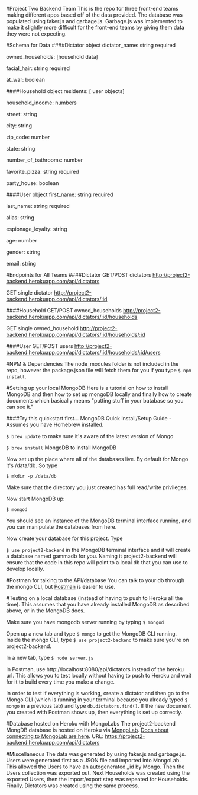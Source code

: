 #Project Two Backend Team
This is the repo for three front-end teams making different apps based off of the data provided. The database was populated using faker.js and garbage.js. Garbage.js was implemented to make it slightly more difficult for the front-end teams by giving them data they were not expecting. 

#Schema for Data
####Dictator object
dictator_name: string required

owned_households: [household data]

facial_hair: string required

at_war: boolean

####Household object
residents: [ user objects]

household_income: numbers

street: string

city: string

zip_code: number

state: string

number_of_bathrooms: number

favorite_pizza: string required

party_house: boolean 

####User object
first_name: string required

last_name: string required

alias: string

espionage_loyalty: string

age: number

gender: string

email: string

#Endpoints for All Teams
####Dictator
GET/POST dictators http://project2-backend.herokuapp.com/api/dictators

GET single dictator http://project2-backend.herokuapp.com/api/dictators/:id

####Household
GET/POST owned_households http://project2-backend.herokuapp.com/api/dictators/:id/households

GET  single owned_household http://project2-backend.herokuapp.com/api/dictators/:id/households/:id

####User
GET/POST users http://project2-backend.herokuapp.com/api/dictators/:id/households/:id/users 

#NPM & Dependencies
The node_modules folder is not included in the repo, however the package.json file will fetch them for you if you type ```$ npm install```. 

#Setting up your local MongoDB
Here is a tutorial on how to install MongoDB and then how to set up mongoDB locally and finally how to create documents which basically means "putting stuff in your batabase so you can see it."

####Try this quickstart first...
MongoDB Quick Install/Setup Guide - Assumes you have Homebrew installed.

```$ brew update``` to make sure it's aware of the latest version of Mongo

```$ brew install``` MongoDB to install MongoDB

Now set up the place where all of the databases live. By default for Mongo it's /data/db. So type

```$ mkdir -p /data/db```

Make sure that the directory you just created has full read/write privileges.

Now start MongoDB up:

```$ mongod```

You should see an instance of the MongoDB terminal interface running, and you can manipulate the databases from here.

Now create your database for this project. Type

```$ use project2-backend``` in the MongoDB terminal interface and it will create a database named gammadb for you. Naming it project2-backend will ensure that the code in this repo will point to a local db that you can use to develop locally.

#Postman for talking to the API/database
You can talk to your db through the mongo CLI, but [Postman](https://www.getpostman.com/) is easier to use.

#Testing on a local database (instead of having to push to Heroku all the time).
This assumes that you have already installed MongoDB as described above, or in the MongoDB docs.

Make sure you have mongodb server running by typing ```$ mongod```

Open up a new tab and type ```$ mongo``` to get the MongoDB CLI running. Inside the mongo CLI, type ```$ use project2-backend``` to make sure you're on project2-backend.

In a new tab, type ```$ node server.js```

In Postman, use http://localhost:8080/api/dictators instead of the heroku url. This allows you to test locally without having to push to Heroku and wait for it to build every time you make a change.

In order to test if everything is working, create a dictator and then go to the Mongo CLI (which is running in your terminal because you already typed ```$ mongo``` in a previous tab) and type ```db.dictators.find()```. If the new document you created with Postman shows up, then everything is set up correctly.

#Database hosted on Heroku with MongoLabs
The project2-backend MongDB database is hosted on Heroku via [MongoLab](https://mongolab.com/). [Docs about connecting to MongoLab are here](http://docs.mongolab.com/connecting). URL: https://project2-backend.herokuapp.com/api/dictators

#Miscellaneous
The data was generated by using faker.js and garbage.js. Users were generated first as a JSON file and imported into MongoLab. This allowed the Users to have an autogenerated _id by Mongo. Then the Users collection was exported out. Next Households was created using the exported Users, then the import/export step was repeated for Households. Finally, Dictators was created using the same process.